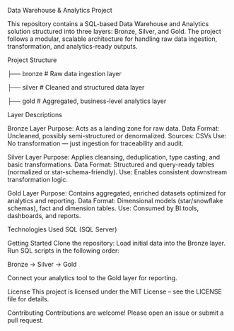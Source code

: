 Data Warehouse & Analytics Project


This repository contains a SQL-based Data Warehouse and Analytics solution structured into three layers: Bronze, Silver, and Gold. The project follows a modular, scalable architecture for handling raw data ingestion, transformation, and analytics-ready outputs.

Project Structure

├── bronze       # Raw data ingestion layer

├── silver       # Cleaned and structured data layer

├── gold         # Aggregated, business-level analytics layer


Layer Descriptions

Bronze Layer
Purpose: Acts as a landing zone for raw data.
Data Format: Uncleaned, possibly semi-structured or denormalized.
Sources: CSVs
Use: No transformation — just ingestion for traceability and audit.

Silver Layer
Purpose: Applies cleansing, deduplication, type casting, and basic transformations.
Data Format: Structured and query-ready tables (normalized or star-schema-friendly).
Use: Enables consistent downstream transformation logic.

Gold Layer
Purpose: Contains aggregated, enriched datasets optimized for analytics and reporting.
Data Format: Dimensional models (star/snowflake schemas), fact and dimension tables.
Use: Consumed by BI tools, dashboards, and reports.

Technologies Used
SQL (SQL Server)


Getting Started
Clone the repository:
Load initial data into the Bronze layer.
Run SQL scripts in the following order:

Bronze → Silver → Gold

Connect your analytics tool to the Gold layer for reporting.

License
This project is licensed under the MIT License – see the LICENSE file for details.

Contributing
Contributions are welcome! Please open an issue or submit a pull request.
